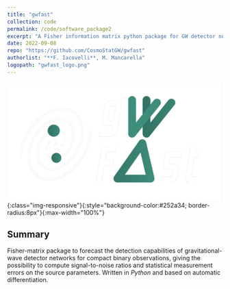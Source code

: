 ```yaml
---
title: "gwfast"
collection: code
permalink: /code/software_package2
excerpt: "A Fisher information matrix python package for GW detector networks"
date: 2022-09-08
repo: "https://github.com/CosmoStatGW/gwfast"
authorlist: "**F. Iacovelli**, M. Mancarella"
logopath: "gwfast_logo.png"
---
```


![gwfast](../assets/images/gwfast_logo.png){:class="img-responsive"}{:style="background-color:#252a34; border-radius:8px"}{:max-width="100%"}

## Summary
Fisher-matrix package to forecast the detection capabilities of gravitational-wave detector networks for compact binary observations, giving the possibility to compute signal-to-noise ratios and statistical measurement errors on the source parameters. Written in *Python* and based on automatic differentiation.
